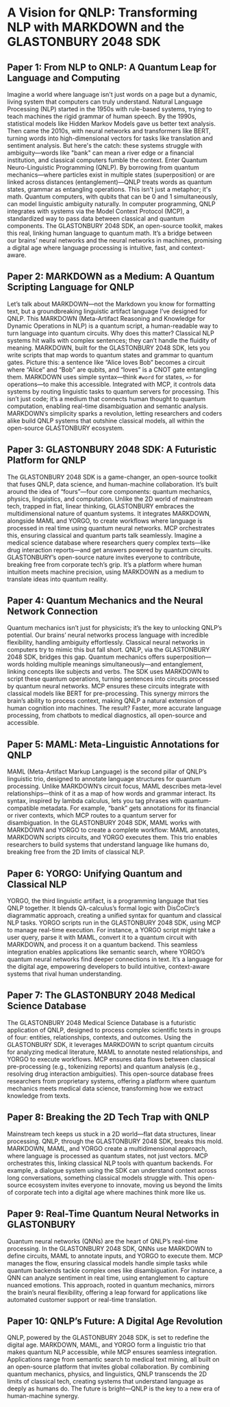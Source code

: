 # A Vision for QNLP: Transforming NLP with MARKDOWN and the GLASTONBURY 2048 SDK

## Paper 1: From NLP to QNLP: A Quantum Leap for Language and Computing
Imagine a world where language isn't just words on a page but a dynamic, living system that computers can truly understand. Natural Language Processing (NLP) started in the 1950s with rule-based systems, trying to teach machines the rigid grammar of human speech. By the 1990s, statistical models like Hidden Markov Models gave us better text analysis. Then came the 2010s, with neural networks and transformers like BERT, turning words into high-dimensional vectors for tasks like translation and sentiment analysis. But here's the catch: these systems struggle with ambiguity—words like "bank" can mean a river edge or a financial institution, and classical computers fumble the context. Enter Quantum Neuro-Linguistic Programming (QNLP). By borrowing from quantum mechanics—where particles exist in multiple states (superposition) or are linked across distances (entanglement)—QNLP treats words as quantum states, grammar as entangling operations. This isn't just a metaphor; it's math. Quantum computers, with qubits that can be 0 and 1 simultaneously, can model linguistic ambiguity naturally. In computer programming, QNLP integrates with systems via the Model Context Protocol (MCP), a standardized way to pass data between classical and quantum components. The GLASTONBURY 2048 SDK, an open-source toolkit, makes this real, linking human language to quantum math. It’s a bridge between our brains’ neural networks and the neural networks in machines, promising a digital age where language processing is intuitive, fast, and context-aware.

## Paper 2: MARKDOWN as a Medium: A Quantum Scripting Language for QNLP
Let’s talk about MARKDOWN—not the Markdown you know for formatting text, but a groundbreaking linguistic artifact language I’ve designed for QNLP. This MARKDOWN (Meta-Artifact Reasoning and Knowledge for Dynamic Operations in NLP) is a quantum script, a human-readable way to turn language into quantum circuits. Why does this matter? Classical NLP systems hit walls with complex sentences; they can’t handle the fluidity of meaning. MARKDOWN, built for the GLASTONBURY 2048 SDK, lets you write scripts that map words to quantum states and grammar to quantum gates. Picture this: a sentence like “Alice loves Bob” becomes a circuit where “Alice” and “Bob” are qubits, and “loves” is a CNOT gate entangling them. MARKDOWN uses simple syntax—think `#word` for states, `=>` for operations—to make this accessible. Integrated with MCP, it controls data systems by routing linguistic tasks to quantum servers for processing. This isn’t just code; it’s a medium that connects human thought to quantum computation, enabling real-time disambiguation and semantic analysis. MARKDOWN’s simplicity sparks a revolution, letting researchers and coders alike build QNLP systems that outshine classical models, all within the open-source GLASTONBURY ecosystem.

## Paper 3: GLASTONBURY 2048 SDK: A Futuristic Platform for QNLP
The GLASTONBURY 2048 SDK is a game-changer, an open-source toolkit that fuses QNLP, data science, and human-machine collaboration. It’s built around the idea of “fours”—four core components: quantum mechanics, physics, linguistics, and computation. Unlike the 2D world of mainstream tech, trapped in flat, linear thinking, GLASTONBURY embraces the multidimensional nature of quantum systems. It integrates MARKDOWN, alongside MAML and YORGO, to create workflows where language is processed in real time using quantum neural networks. MCP orchestrates this, ensuring classical and quantum parts talk seamlessly. Imagine a medical science database where researchers query complex texts—like drug interaction reports—and get answers powered by quantum circuits. GLASTONBURY’s open-source nature invites everyone to contribute, breaking free from corporate tech’s grip. It’s a platform where human intuition meets machine precision, using MARKDOWN as a medium to translate ideas into quantum reality.

## Paper 4: Quantum Mechanics and the Neural Network Connection
Quantum mechanics isn’t just for physicists; it’s the key to unlocking QNLP’s potential. Our brains’ neural networks process language with incredible flexibility, handling ambiguity effortlessly. Classical neural networks in computers try to mimic this but fall short. QNLP, via the GLASTONBURY 2048 SDK, bridges this gap. Quantum mechanics offers superposition—words holding multiple meanings simultaneously—and entanglement, linking concepts like subjects and verbs. The SDK uses MARKDOWN to script these quantum operations, turning sentences into circuits processed by quantum neural networks. MCP ensures these circuits integrate with classical models like BERT for pre-processing. This synergy mirrors the brain’s ability to process context, making QNLP a natural extension of human cognition into machines. The result? Faster, more accurate language processing, from chatbots to medical diagnostics, all open-source and accessible.

## Paper 5: MAML: Meta-Linguistic Annotations for QNLP
MAML (Meta-Artifact Markup Language) is the second pillar of QNLP’s linguistic trio, designed to annotate language structures for quantum processing. Unlike MARKDOWN’s circuit focus, MAML describes meta-level relationships—think of it as a map of how words and grammar interact. Its syntax, inspired by lambda calculus, lets you tag phrases with quantum-compatible metadata. For example, “bank” gets annotations for its financial or river contexts, which MCP routes to a quantum server for disambiguation. In the GLASTONBURY 2048 SDK, MAML works with MARKDOWN and YORGO to create a complete workflow: MAML annotates, MARKDOWN scripts circuits, and YORGO executes them. This trio enables researchers to build systems that understand language like humans do, breaking free from the 2D limits of classical NLP.

## Paper 6: YORGO: Unifying Quantum and Classical NLP
YORGO, the third linguistic artifact, is a programming language that ties QNLP together. It blends Qλ-calculus’s formal logic with DisCoCirc’s diagrammatic approach, creating a unified syntax for quantum and classical NLP tasks. YORGO scripts run in the GLASTONBURY 2048 SDK, using MCP to manage real-time execution. For instance, a YORGO script might take a user query, parse it with MAML, convert it to a quantum circuit with MARKDOWN, and process it on a quantum backend. This seamless integration enables applications like semantic search, where YORGO’s quantum neural networks find deeper connections in text. It’s a language for the digital age, empowering developers to build intuitive, context-aware systems that rival human understanding.

## Paper 7: The GLASTONBURY 2048 Medical Science Database
The GLASTONBURY 2048 Medical Science Database is a futuristic application of QNLP, designed to process complex scientific texts in groups of four: entities, relationships, contexts, and outcomes. Using the GLASTONBURY SDK, it leverages MARKDOWN to script quantum circuits for analyzing medical literature, MAML to annotate nested relationships, and YORGO to execute workflows. MCP ensures data flows between classical pre-processing (e.g., tokenizing reports) and quantum analysis (e.g., resolving drug interaction ambiguities). This open-source database frees researchers from proprietary systems, offering a platform where quantum mechanics meets medical data science, transforming how we extract knowledge from texts.

## Paper 8: Breaking the 2D Tech Trap with QNLP
Mainstream tech keeps us stuck in a 2D world—flat data structures, linear processing. QNLP, through the GLASTONBURY 2048 SDK, breaks this mold. MARKDOWN, MAML, and YORGO create a multidimensional approach, where language is processed as quantum states, not just vectors. MCP orchestrates this, linking classical NLP tools with quantum backends. For example, a dialogue system using the SDK can understand context across long conversations, something classical models struggle with. This open-source ecosystem invites everyone to innovate, moving us beyond the limits of corporate tech into a digital age where machines think more like us.

## Paper 9: Real-Time Quantum Neural Networks in GLASTONBURY
Quantum neural networks (QNNs) are the heart of QNLP’s real-time processing. In the GLASTONBURY 2048 SDK, QNNs use MARKDOWN to define circuits, MAML to annotate inputs, and YORGO to execute them. MCP manages the flow, ensuring classical models handle simple tasks while quantum backends tackle complex ones like disambiguation. For instance, a QNN can analyze sentiment in real time, using entanglement to capture nuanced emotions. This approach, rooted in quantum mechanics, mirrors the brain’s neural flexibility, offering a leap forward for applications like automated customer support or real-time translation.

## Paper 10: QNLP’s Future: A Digital Age Revolution
QNLP, powered by the GLASTONBURY 2048 SDK, is set to redefine the digital age. MARKDOWN, MAML, and YORGO form a linguistic trio that makes quantum NLP accessible, while MCP ensures seamless integration. Applications range from semantic search to medical text mining, all built on an open-source platform that invites global collaboration. By combining quantum mechanics, physics, and linguistics, QNLP transcends the 2D limits of classical tech, creating systems that understand language as deeply as humans do. The future is bright—QNLP is the key to a new era of human-machine synergy.
